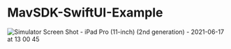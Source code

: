 # MavSDK-SwiftUI-Example
![Simulator Screen Shot - iPad Pro (11-inch) (2nd generation) - 2021-06-17 at 13 00 45](https://user-images.githubusercontent.com/15242786/122464761-158e5880-cf6c-11eb-9b72-671ca75619f3.png)


